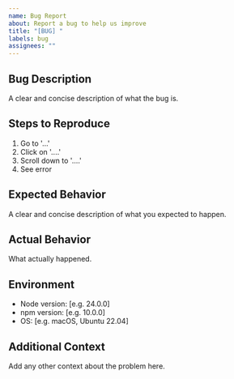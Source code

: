 ```yaml
---
name: Bug Report
about: Report a bug to help us improve
title: "[BUG] "
labels: bug
assignees: ""
---
```


## Bug Description

A clear and concise description of what the bug is.

## Steps to Reproduce

1. Go to '...'
2. Click on '....'
3. Scroll down to '....'
4. See error

## Expected Behavior

A clear and concise description of what you expected to happen.

## Actual Behavior

What actually happened.

## Environment

- Node version: [e.g. 24.0.0]
- npm version: [e.g. 10.0.0]
- OS: [e.g. macOS, Ubuntu 22.04]

## Additional Context

Add any other context about the problem here.
